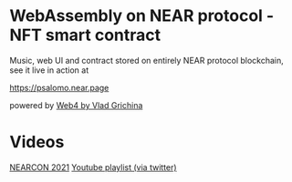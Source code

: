 WebAssembly on NEAR protocol - NFT smart contract
=================================================

Music, web UI and contract stored on entirely NEAR protocol blockchain, see it live in action at

https://psalomo.near.page

powered by [Web4 by Vlad Grichina](https://github.com/vgrichina/web4)

# Videos

[NEARCON 2021](https://youtu.be/2OgeSuACr2c)
[Youtube playlist (via twitter)](https://twitter.com/salomonsen_p/status/1230343179435728896?s=20)
